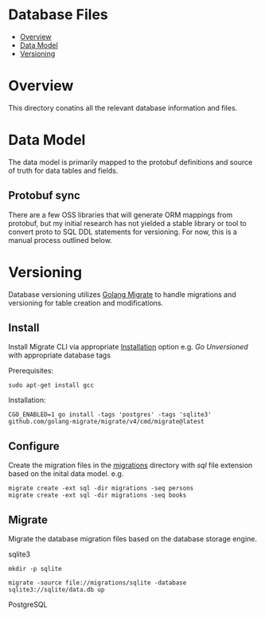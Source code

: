 # Database Files

* [Overview](#overview)
* [Data Model](#data-model)
* [Versioning](#versioning)

# Overview

This directory conatins all the relevant database information and files.


# Data Model

The data model is primarily mapped to the protobuf definitions and source of truth for data tables and fields. 

## Protobuf sync

There are a few OSS libraries that will generate ORM mappings from protobuf, but my initial research has not yielded a stable library or tool to convert proto to SQL DDL statements for versioning. For now, this is a manual process outlined below.


# Versioning

Database versioning utilizes [Golang Migrate](https://github.com/golang-migrate) to handle migrations and versioning for table creation and modifications.

## Install

Install Migrate CLI via appropriate [Installation](https://github.com/golang-migrate/migrate/tree/master/cmd/migrate#installation) option e.g. *Go Unversioned* with appropriate database tags

Prerequisites:

	sudo apt-get install gcc

Installation:

	CGO_ENABLED=1 go install -tags 'postgres' -tags 'sqlite3' github.com/golang-migrate/migrate/v4/cmd/migrate@latest

## Configure

Create the migration files in the [migrations](./migrations/) directory with *sql* file extension based on the inital data model. e.g.

	migrate create -ext sql -dir migrations -seq persons
	migrate create -ext sql -dir migrations -seq books


## Migrate

Migrate the database migration files based on the database storage engine. 

sqlite3

	mkdir -p sqlite

	migrate -source file://migrations/sqlite -database sqlite3://sqlite/data.db up


PostgreSQL
